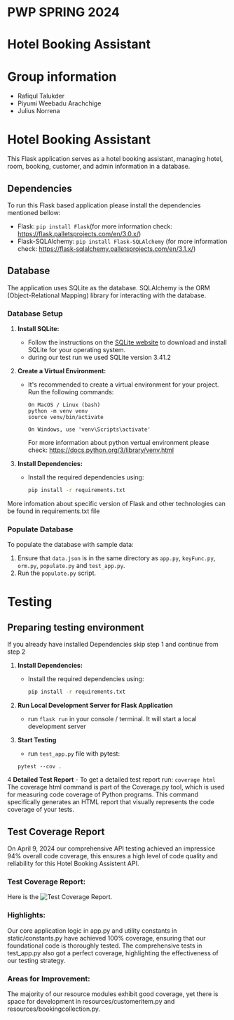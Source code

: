 # PWP SPRING 2024
# Hotel Booking Assistant
# Group information
* Rafiqul Talukder
* Piyumi Weebadu Arachchige
* Julius Norrena

# Hotel Booking Assistant

This Flask application serves as a hotel booking assistant, managing hotel, room, booking, customer, and admin information in a database.

## Dependencies

To run this Flask based application please install the dependencies mentioned bellow:

- Flask: `pip install Flask`(for more information check: https://flask.palletsprojects.com/en/3.0.x/)    
- Flask-SQLAlchemy: `pip install Flask-SQLAlchemy` (for more information check: https://flask-sqlalchemy.palletsprojects.com/en/3.1.x/)

## Database

The application uses SQLite as the database. SQLAlchemy is the ORM (Object-Relational Mapping) library for interacting with the database.

### Database Setup

1. **Install SQLite:**
   - Follow the instructions on the [SQLite website](https://www.sqlite.org/download.html) to download and install SQLite for your operating system.
   - during our test run we used SQLite version 3.41.2

2. **Create a Virtual Environment:**
   - It's recommended to create a virtual environment for your project. Run the following commands:
     ```
     On MacOS / Linux (bash)
     python -m venv venv
     source venv/bin/activate
     
     On Windows, use 'venv\Scripts\activate'
     ```
     For more information about python vertual environment please check: https://docs.python.org/3/library/venv.html

3. **Install Dependencies:**
   - Install the required dependencies using:
     ```bash
     pip install -r requirements.txt
     ```
     
More infomation about specific version of Flask and other technologies can be found in requirements.txt file

### Populate Database

To populate the database with sample data:

1. Ensure that `data.json` is in the same directory as `app.py`, `keyFunc.py`, `orm.py`, `populate.py` and `test_app.py`.
2. Run the `populate.py` script.


# Testing

## Preparing testing environment
If you already have installed Dependencies skip step 1 and continue from step 2

1. **Install Dependencies:**
   - Install the required dependencies using:
     ```bash
     pip install -r requirements.txt
     ```

2. **Run Local Development Server for Flask Application**
    - run `flask run` in your console / terminal. It will start a local development server

3. **Start Testing**
    - run `test_app.py` file with pytest:
    ```
    pytest --cov .
    ```
4 **Detailed Test Report**
    - To get a detailed test report run:
    ```
    coverage html
    ```
    The coverage html command is part of the Coverage.py tool, which is used for measuring code coverage of Python programs.
    This command specifically generates an HTML report that visually represents the code coverage of your tests.
    
## Test Coverage Report
On April 9, 2024 our comprehensive API testing achieved an impressice 94% overall code coverage, this ensures a high level of code quality and reliability for this Hotel Booking Assistent API.

### Test Coverage Report:
Here is the ![Test Coverage Report](https://github.com/RafiqulT1/PWP/blob/main/images/Coverage%20report.png).

### Highlights:
Our core application logic in app.py and utility constants in static/constants.py have achieved 100% coverage, ensuring that our foundational code is thoroughly tested.
The comprehensive tests in test_app.py also got a perfect coverage, highlighting the effectiveness of our testing strategy.

### Areas for Improvement:
The majority of our resource modules exhibit good coverage, yet there is space for development in resources/customeritem.py and resources/bookingcollection.py.

